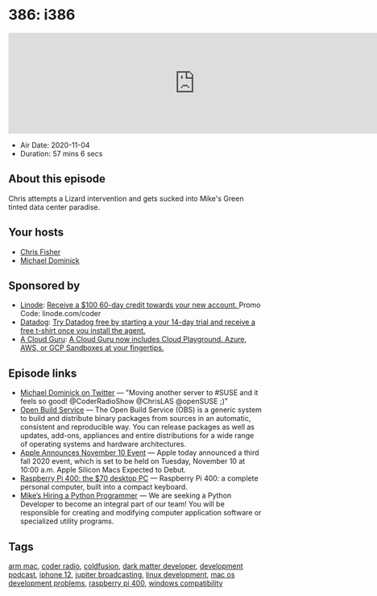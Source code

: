 # 386: i386

<iframe src="https://player.fireside.fm/v2/MLf2ZzhC+TW9f458r?theme=dark" width="740" height="200" frameborder="0" scrolling="no"></iframe>

* Air Date: 2020-11-04
* Duration: 57 mins 6 secs

## About this episode

Chris attempts a Lizard intervention and gets sucked into Mike's Green tinted data center paradise.

## Your hosts
* [Chris Fisher](https://coder.show/hosts/chrislas)
* [Michael Dominick](https://coder.show/hosts/michael)

## Sponsored by

  * [Linode](https://linode.com/coder): [Receive a $100 60-day credit towards your new account. ](https://linode.com/coder) Promo Code: linode.com/coder
  * [Datadog](http://datadog.com/coderradio): [Try Datadog free by starting a your 14-day trial and receive a free t-shirt once you install the agent.](http://datadog.com/coderradio)
  * [A Cloud Guru](https://acloudguru.com): [A Cloud Guru now includes Cloud Playground. Azure, AWS, or GCP Sandboxes at your fingertips.](https://acloudguru.com)



## Episode links

  * [Michael Dominick on Twitter](https://twitter.com/dominucco/status/1321668667252363270 "Michael Dominick on Twitter") — "Moving another server to #SUSE and it feels so good! @CoderRadioShow @ChrisLAS @openSUSE ;)"
  * [Open Build Service](https://openbuildservice.org/ "Open Build Service") — The Open Build Service (OBS) is a generic system to build and distribute binary packages from sources in an automatic, consistent and reproducible way. You can release packages as well as updates, add-ons, appliances and entire distributions for a wide range of operating systems and hardware architectures.
  * [Apple Announces November 10 Event](https://www.macrumors.com/2020/11/02/apple-november-event/?scrolla=5eb6d68b7fedc32c19ef33b4 "Apple Announces November 10 Event") — Apple today announced a third fall 2020 event, which is set to be held on Tuesday, November 10 at 10:00 a.m. Apple Silicon Macs Expected to Debut.
  * [Raspberry Pi 400: the $70 desktop PC](https://www.raspberrypi.org/blog/raspberry-pi-400-the-70-desktop-pc/ "Raspberry Pi 400: the $70 desktop PC") — Raspberry Pi 400: a complete personal computer, built into a compact keyboard.
  * [Mike’s Hiring a Python Programmer](https://www.ziprecruiter.com/c/The-Mad-Botter/Job/Python-Programmer/-in-Plant-City,FL?jid=ea1bcb13ee5d09cb "Mike’s Hiring a Python Programmer") — We are seeking a Python Developer to become an integral part of our team! You will be responsible for creating and modifying computer application software or specialized utility programs.



## Tags

[arm mac](https://coder.show/tags/arm%20mac), [coder radio](https://coder.show/tags/coder%20radio), [coldfusion](https://coder.show/tags/coldfusion), [dark matter developer](https://coder.show/tags/dark%20matter%20developer), [development podcast](https://coder.show/tags/development%20podcast), [iphone 12](https://coder.show/tags/iphone%2012), [jupiter broadcasting](https://coder.show/tags/jupiter%20broadcasting), [linux development](https://coder.show/tags/linux%20development), [mac os development problems](https://coder.show/tags/mac%20os%20development%20problems), [raspberry pi 400](https://coder.show/tags/raspberry%20pi%20400), [windows compatibility](https://coder.show/tags/windows%20compatibility)
